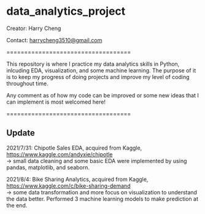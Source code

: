 # data_analytics_project

Creator: Harry Cheng

Contact: harrycheng3510@gmail.com


===================================

This repository is where I practice my data analytics skills in Python, inlcuding EDA, visualization, and some machine learning. The purpose of it is to keep my progress of doing projects and improve my level of coding throughout time. 

Any comment as of how my code can be improved or some new ideas that I can implement is most welcomed here!

===================================


## Update
2021/7/31: Chipotle Sales EDA, acquired from Kaggle, https://www.kaggle.com/andyxie/chipotle  
    -> small data cleaning and some basic EDA were implemented by using pandas, matplotlib, and seaborn.  
  
2021/8/4: Bike Sharing Analytics, acquired from Kaggle, https://www.kaggle.com/c/bike-sharing-demand  
    -> some data transformation and more focus on visualization to understand the data better. Performed 3 machine learning models to make prediction at the end. 
